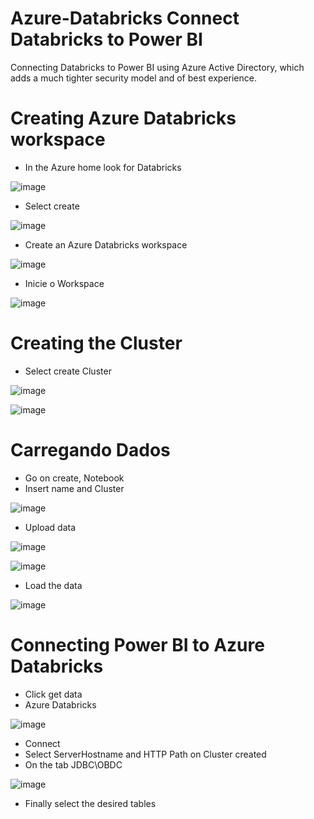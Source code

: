 # Azure-Databricks Connect Databricks to Power BI
 Connecting Databricks to Power BI using Azure Active Directory, which adds a much tighter security model and of best experience.


# Creating Azure Databricks workspace


* In the Azure home look for Databricks

![image](https://user-images.githubusercontent.com/92280659/146822105-21505ed9-75f5-43a1-8773-d26948c12ee7.png)


* Select create

![image](https://user-images.githubusercontent.com/92280659/146822260-18f4fad9-2420-4f61-b95a-e9f869850be8.png)


* Create an Azure Databricks workspace

![image](https://user-images.githubusercontent.com/92280659/146822408-7aacde3a-0152-4fbf-ab07-b526dbfe53b0.png)


* Inicie o Workspace 

![image](https://user-images.githubusercontent.com/92280659/146823030-a56346f9-d662-4612-ba67-667aa3d9a185.png)


# Creating the Cluster

* Select create Cluster

![image](https://user-images.githubusercontent.com/92280659/146823621-c0d572d3-f033-43bc-b8f3-fb3682107356.png)

![image](https://user-images.githubusercontent.com/92280659/146823912-2819b7d0-ecb7-4517-866e-c7ba647cbdea.png)


# Carregando Dados

* Go on create, Notebook
* Insert name and Cluster

![image](https://user-images.githubusercontent.com/92280659/146824220-5020d976-baa9-4309-b63a-5fe32495572e.png)

* Upload data

![image](https://user-images.githubusercontent.com/92280659/146824475-b0be64ef-eae0-4c0d-8c53-8c6a556a3883.png)

![image](https://user-images.githubusercontent.com/92280659/146824575-83381428-4240-42b7-b665-f663b4b64632.png)

* Load the data

![image](https://user-images.githubusercontent.com/92280659/146824678-86285306-997b-4f98-a904-92dbd3f6f5aa.png)


# Connecting Power BI to Azure Databricks

* Click get data
* Azure Databricks

![image](https://user-images.githubusercontent.com/92280659/146825313-0d43687f-cae5-4476-8807-eb65e23458be.png)

* Connect 
* Select ServerHostname and HTTP Path on Cluster created
* On the tab JDBC\OBDC

![image](https://user-images.githubusercontent.com/92280659/146826381-ab9da7c0-f91a-4933-9864-a61d3acdcfc4.png)

* Finally select the desired tables
